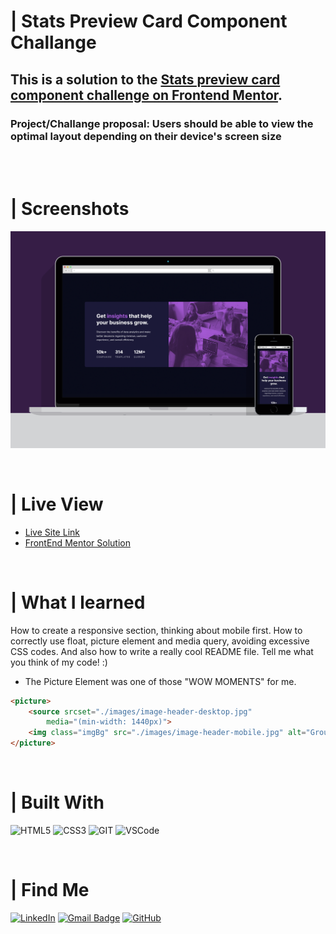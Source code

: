 # | Stats Preview Card Component Challange
## This is a solution to the [Stats preview card component challenge on Frontend Mentor](https://www.frontendmentor.io/challenges/stats-preview-card-component-8JqbgoU62). 
### Project/Challange proposal: Users should be able to view the optimal layout depending on their device's screen size

<br><br>

# | Screenshots
![](./images/screenshot/screenshot.png)

<br>

# | Live View
- [Live Site Link](https://stats-preview-component-fm.netlify.app)
- [FrontEnd Mentor Solution](https://www.frontendmentor.io/solutions/html5-and-css3-section-TDKLPEujY)

<br>

# | What I learned
How to create a responsive section, thinking about mobile first. How to correctly use float, picture element and media query, avoiding excessive CSS codes. And also how to write a really cool README file. Tell me what you think of my code! :)


- The Picture Element was one of those "WOW MOMENTS" for me.
```html
<picture>
    <source srcset="./images/image-header-desktop.jpg"
        media="(min-width: 1440px)">
    <img class="imgBg" src="./images/image-header-mobile.jpg" alt="Group of Woman Working on Computers" />
</picture>
```

<br>

# | Built With
 <img src="https://img.shields.io/badge/HTML5-E34F26?style=for-the-badge&logo=html5&logoColor=white" alt="HTML5"> <img src="https://img.shields.io/badge/CSS3-1572B6?style=for-the-badge&logo=css3&logoColor=white" ALT="CSS3"> <img src="https://img.shields.io/badge/Git-F05032?style=for-the-badge&logo=git&logoColor=white" alt="GIT"> <img src="https://img.shields.io/badge/Visual_Studio_Code-0078D4?style=for-the-badge&logo=visual%20studio%20code&logoColor=white" alt="VSCode">

<br>

# | Find Me
[![LinkedIn](https://img.shields.io/badge/LinkedIn-0077B5?style=for-the-badge&logo=linkedin&logoColor=white)](https://www.linkedin.com/in/guilherme-ferreira-6841b023/) [![Gmail Badge](https://img.shields.io/badge/-guilhermerera@gmail.com-f24f4f?style=flat-square&logo=Gmail&logoColor=white&link=mailto:guilhermerera@gmail.com)](mailto:guilhermerera@gmail.com) [![GitHub](https://img.shields.io/github/followers/guilhermerera.svg?style=social&label=Follow&maxAge=2592000)](https://github.com/guilhermerera)
